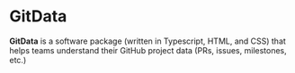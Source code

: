 GitData
=======

**GitData** is a software package (written in Typescript, HTML, and CSS) that helps teams understand their GitHub project data (PRs, issues, milestones, etc.)
